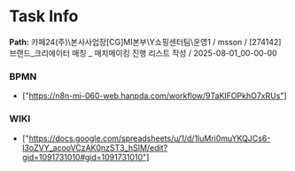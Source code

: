 # Task Info

**Path:** 카페24(주)\본사사업장\[CG]MI본부\Y쇼핑센터팀\운영1 / msson / [274142] 브랜드_크리에이터 매칭 _ 매치메이킹 진행 리스트 작성 / 2025-08-01_00-00-00

### BPMN
- ["https://n8n-mi-060-web.hanpda.com/workflow/9TaKIFOPkhO7xRUs"]

### WIKI
- ["https://docs.google.com/spreadsheets/u/1/d/1luMri0muYKQJCs6-l3oZVY_acooVCzAK0nzST3_hSIM/edit?gid=1091731010#gid=1091731010"]

